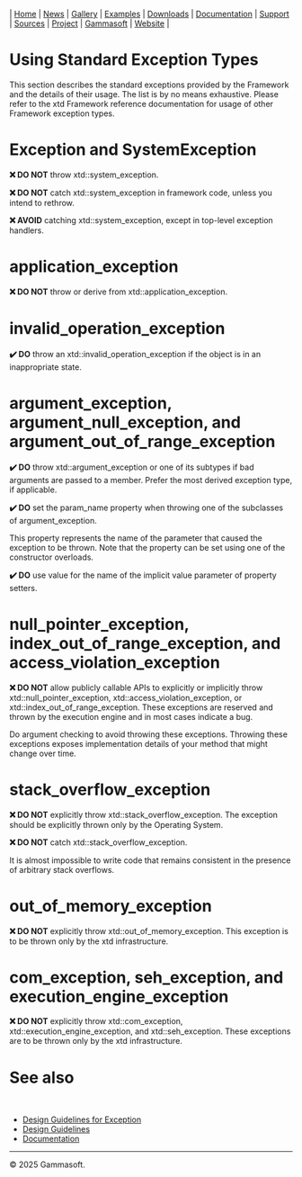 | [Home](home.md) | [News](news.md) | [Gallery](gallery.md) | [Examples](examples.md) | [Downloads](downloads.md) | [Documentation](documentation.md) | [Support](support.md) | [Sources](https://github.com/gammasoft71/xtd) | [Project](https://sourceforge.net/projects/xtdpro/) | [Gammasoft](gammasoft.md) | [Website](https://gammasoft71.github.io/xtd) |

# Using Standard Exception Types

This section describes the standard exceptions provided by the Framework and the details of their usage. The list is by no means exhaustive. Please refer to the xtd Framework reference documentation for usage of other Framework exception types.

# Exception and SystemException

**❌ DO NOT** throw xtd::system_exception.

**❌ DO NOT** catch xtd::system_exception in framework code, unless you intend to rethrow.

**❌ AVOID** catching xtd::system_exception, except in top-level exception handlers.

# application_exception

**❌ DO NOT** throw or derive from xtd::application_exception.

# invalid_operation_exception

**✔️ DO** throw an xtd::invalid_operation_exception if the object is in an inappropriate state.

# argument_exception, argument_null_exception, and argument_out_of_range_exception

**✔️ DO** throw xtd::argument_exception or one of its subtypes if bad arguments are passed to a member. Prefer the most derived exception type, if applicable.

**✔️ DO** set the param_name property when throwing one of the subclasses of argument_exception.

This property represents the name of the parameter that caused the exception to be thrown. Note that the property can be set using one of the constructor overloads.

**✔️ DO** use value for the name of the implicit value parameter of property setters.

# null_pointer_exception, index_out_of_range_exception, and access_violation_exception

**❌ DO NOT** allow publicly callable APIs to explicitly or implicitly throw xtd::null_pointer_exception, xtd::access_violation_exception, or xtd::index_out_of_range_exception. These exceptions are reserved and thrown by the execution engine and in most cases indicate a bug.

Do argument checking to avoid throwing these exceptions. Throwing these exceptions exposes implementation details of your method that might change over time.

# stack_overflow_exception

**❌ DO NOT** explicitly throw xtd::stack_overflow_exception. The exception should be explicitly thrown only by the Operating System.

**❌ DO NOT** catch xtd::stack_overflow_exception.

It is almost impossible to write code that remains consistent in the presence of arbitrary stack overflows.

# out_of_memory_exception

**❌ DO NOT** explicitly throw xtd::out_of_memory_exception. This exception is to be thrown only by the xtd infrastructure.

# com_exception, seh_exception, and execution_engine_exception

**❌ DO NOT** explicitly throw xtd::com_exception, xtd::execution_engine_exception, and xtd::seh_exception. These exceptions are to be thrown only by the xtd infrastructure.

# See also
​
* [Design Guidelines for Exception](design_guidelines_for_exception.md)
* [Design Guidelines](design_guidelines.md)
* [Documentation](documentation.md)

______________________________________________________________________________________________

© 2025 Gammasoft.
